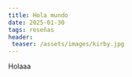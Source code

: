 ```yaml
---
title: Hola mundo
date: 2025-01-30
tags: reseñas
header:
 teaser: /assets/images/kirby.jpg
---
```

Holaaa
